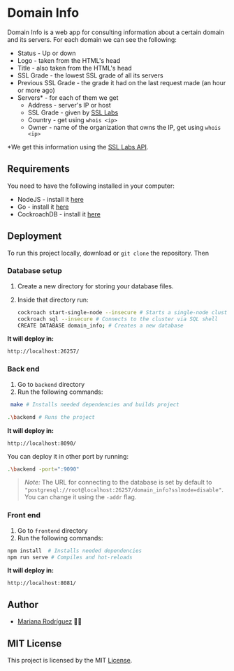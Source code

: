 # Domain Info

Domain Info is a web app for consulting information about a certain domain and its servers. For each domain we can see the following:

* Status - Up or down
* Logo - taken from the HTML's head
* Title - also taken from the HTML's head
* SSL Grade - the lowest SSL grade of all its servers
* Previous SSL Grade - the grade it had on the last request made (an hour or more ago)
* Servers* - for each of them we get
  * Address - server's IP or host
  * SSL Grade - given by [SSL Labs](https://www.ssllabs.com/)
  * Country - get using  `whois <ip>`
  * Owner - name of the organization that owns the IP, get using  `whois <ip>`

*We get this information using the [SSL Labs API](https://www.ssllabs.com/projects/ssllabs-apis/index.html).

## Requirements

You need to have the following installed in your computer:

* NodeJS - install it [here](https://nodejs.org/en/download/)
* Go - install it [here](https://golang.org/doc/install)
* CockroachDB - install it [here](https://www.cockroachlabs.com/docs/dev/install-cockroachdb-windows.html)

## Deployment

To run this project locally, download or `git clone` the repository. Then

### Database setup

1. Create a new directory for storing your database files.

2. Inside that directory run:

   ```bash
   cockroach start-single-node --insecure # Starts a single-node cluster
   cockroach sql --insecure # Connects to the cluster via SQL shell
   CREATE DATABASE domain_info; # Creates a new database
   ```

**It will deploy in:**

```
http://localhost:26257/
```

### Back end

1. Go to `backend` directory
2. Run the following commands:

```bash
 make # Installs needed dependencies and builds project

.\backend # Runs the project
```

**It will deploy in:**

```
http://localhost:8090/
```

You can deploy it in other port by running:

```bash
.\backend -port=":9090" 
```

> *Note:* The URL for connecting to the database is set by default to `"postgresql://root@localhost:26257/domain_info?sslmode=disable"`. You can change it using the `-addr` flag.

### Front end

1. Go to `frontend` directory
2. Run the following commands:

```bash
npm install  # Installs needed dependencies 
npm run serve # Compiles and hot-reloads
```

**It will deploy in:**

```
http://localhost:8081/
```

## Author

- [Mariana Rodríguez](https://mrodriguez21.github.io/) 👩‍💻

## MIT License

This project is licensed by the MIT [License](https://github.com/mrodriguez21/domain-info/blob/master/LICENSE).

